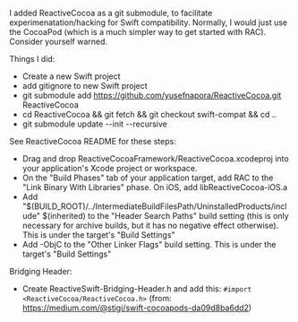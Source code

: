 I added ReactiveCocoa as a git submodule, to facilitate experimenatation/hacking for Swift compatibility. Normally, I would just use the CocoaPod (which is a much simpler way to get started with RAC). Consider yourself warned.

Things I did:
- Create a new Swift project
- add gitignore to new Swift project
- git submodule add https://github.com/yusefnapora/ReactiveCocoa.git ReactiveCocoa
- cd ReactiveCocoa && git fetch && git checkout swift-compat && cd ..
- git submodule update --init --recursive

See ReactiveCocoa README for these steps:
- Drag and drop ReactiveCocoaFramework/ReactiveCocoa.xcodeproj into your application's Xcode project or workspace.
- On the "Build Phases" tab of your application target, add RAC to the "Link Binary With Libraries" phase. On iOS, add libReactiveCocoa-iOS.a
- Add "$(BUILD_ROOT)/../IntermediateBuildFilesPath/UninstalledProducts/include" $(inherited) to the "Header Search Paths" build setting (this is only necessary for archive builds, but it has no negative effect otherwise). This is under the target's "Build Settings"
- Add -ObjC to the "Other Linker Flags" build setting. This is under the target's "Build Settings"

Bridging Header:
- Create ReactiveSwift-Bridging-Header.h and add this: `#import <ReactiveCocoa/ReactiveCocoa.h>` (from: https://medium.com/@stigi/swift-cocoapods-da09d8ba6dd2)

